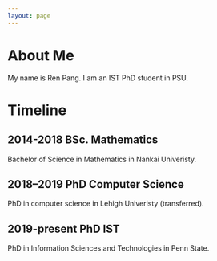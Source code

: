 ```yaml
---
layout: page
---
```


# About Me

<!-- <img src="/images/renpang4.jpg" class="floatpic" width="200" height="300"> -->
My name is Ren Pang. I am an IST PhD student in PSU.

# Timeline
## 2014-2018 BSc. Mathematics
Bachelor of Science in Mathematics in Nankai Univeristy.

## 2018–2019 PhD Computer Science
PhD in computer science in Lehigh Univeristy (transferred).

## 2019-present PhD IST
PhD in Information Sciences and Technologies in Penn State.

